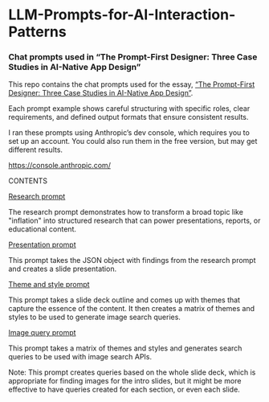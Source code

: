 # LLM-Prompts-for-AI-Interaction-Patterns

### Chat prompts used in “The Prompt-First Designer: Three Case Studies in AI-Native App Design”

This repo contains the chat prompts used for the essay, [“The Prompt-First Designer: Three Case Studies in AI-Native App Design”](https://pages.github.com/).

Each prompt example shows careful structuring with specific roles, clear requirements, and defined output formats that ensure consistent results.

I ran these prompts using Anthropic’s dev console, which requires you to set up an account. You could also run them in the free version, but may get different results.

https://console.anthropic.com/


CONTENTS

[Research prompt](https://pages.github.com/)

The research prompt demonstrates how to transform a broad topic like "inflation" into structured research that can power presentations, reports, or educational content.

[Presentation prompt](https://pages.github.com/)

This prompt takes the JSON object with findings from the research prompt and creates a slide presentation.

[Theme and style prompt](https://pages.github.com/)

This prompt takes a slide deck outline and comes up with themes that capture the essence of the content. It then creates a matrix of themes and styles to be used to generate image search queries.

[Image query prompt](https://pages.github.com/)

This prompt takes a matrix of themes and styles and generates search queries to be used with image search APIs. 

Note: This prompt creates queries based on the whole slide deck, which is appropriate for finding images for the intro slides, but it might be more effective to have queries created for each section, or even each slide.
